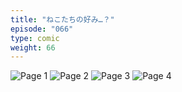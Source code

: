 ```yaml
---
title: "ねこたちの好み…？"
episode: "066"
type: comic
weight: 66
---
```


![Page 1](cut-1.jpg)
![Page 2](cut-2.jpg)
![Page 3](cut-3.jpg)
![Page 4](cut-4.jpg)
